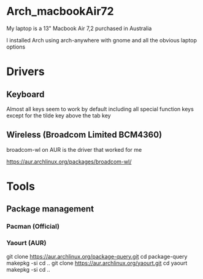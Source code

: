 # Arch_macbookAir72

My laptop is a 13" Macbook Air 7,2 purchased in Australia

I installed Arch using arch-anywhere with gnome and all the obvious laptop options

# Drivers

## Keyboard

Almost all keys seem to work by default including all special function keys except for the tilde key above the tab key

## Wireless (Broadcom Limited BCM4360)

broadcom-wl on AUR is the driver that worked for me

https://aur.archlinux.org/packages/broadcom-wl/


# Tools

## Package management

### Pacman (Official)

### Yaourt (AUR)

git clone https://aur.archlinux.org/package-query.git
cd package-query
makepkg -si
cd ..
git clone https://aur.archlinux.org/yaourt.git
cd yaourt
makepkg -si
cd ..
